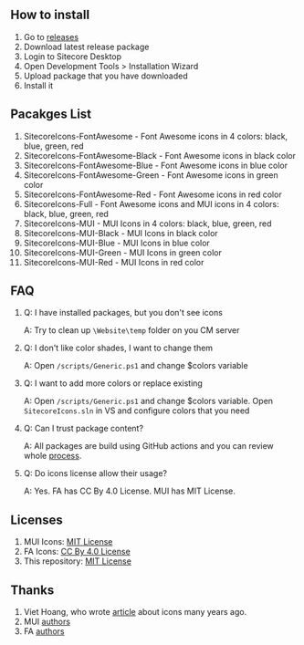 ## How to install

1. Go to [releases](https://github.com/Antonytm/sitecore-icons/releases)
1. Download latest release package
1. Login to Sitecore Desktop
1. Open Development Tools > Installation Wizard
1. Upload package that you have downloaded
1. Install it

## Pacakges List

1. SitecoreIcons-FontAwesome - Font Awesome icons in 4 colors: black, blue, green, red
1. SitecoreIcons-FontAwesome-Black - Font Awesome icons in black color
1. SitecoreIcons-FontAwesome-Blue - Font Awesome icons in blue color
1. SitecoreIcons-FontAwesome-Green - Font Awesome icons in green color
1. SitecoreIcons-FontAwesome-Red - Font Awesome icons in red color
1. SitecoreIcons-Full - Font Awesome icons and MUI icons in 4 colors: black, blue, green, red
1. SitecoreIcons-MUI - MUI Icons in 4 colors: black, blue, green, red
1. SitecoreIcons-MUI-Black - MUI Icons in black color
1. SitecoreIcons-MUI-Blue - MUI Icons in blue color
1. SitecoreIcons-MUI-Green - MUI Icons in green color
1. SitecoreIcons-MUI-Red - MUI Icons in red color


## FAQ

1. Q: I have installed packages, but you don't see icons

   A: Try to clean up `\Website\temp` folder on you CM server

1. Q: I don't like color shades, I want to change them

   A: Open `/scripts/Generic.ps1` and change $colors variable

1. Q: I want to add more colors or replace existing

   A: Open `/scripts/Generic.ps1` and change $colors variable. Open `SitecoreIcons.sln` in VS and configure colors that you need

1. Q: Can I trust package content?

   A: All packages are build using GitHub actions and you can review whole [process](https://github.com/Antonytm/sitecore-icons/actions).

1. Q: Do icons license allow their usage?

   A: Yes. FA has CC By 4.0 License. MUI has MIT License.



## Licenses

1. MUI Icons: [MIT License](https://github.com/mui/material-ui/blob/master/LICENSE)
1. FA Icons: [CC By 4.0 License](https://github.com/FortAwesome/Font-Awesome/blob/6.x/LICENSE.txt)
1. This repository: [MIT License](https://opensource.org/licenses/MIT)

## Thanks

1. Viet Hoang, who wrote [article](https://buoctrenmay.com/2017/06/17/how-to-inject-the-custom-icons-to-sitecore-8/) about icons many years ago.
1. MUI [authors](https://github.com/muicss/mui/blob/master/AUTHORS.txt)
1. FA [authors](https://rstudio.github.io/fontawesome/authors.html)

